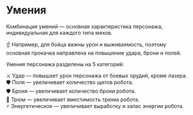 # Умения  
Комбинация умений — основная характеристика персонажа, индивидуальная для каждого типа мехов.

☝ Например, для бойца важны урон и выживаемость, поэтому основная прокачка направлена на повышение удара, брони и полей.

Умения персонажа разделены на 5 категорий:

⚔ Удар — повышает урон персонажа от боевых орудий, кроме лазера.  
🛡 Поля — увеличивает количество щитов робота.  
🛡 Броня — увеличивает количество брони робота.  
👛 Трюм — увеличивает вместимость трюма робота.  
⚡ Энергетическое — увеличивает выработку и запас энергии робота.
